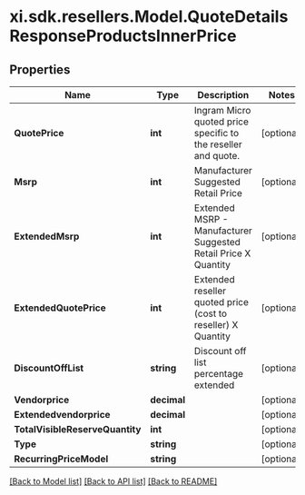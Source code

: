 # xi.sdk.resellers.Model.QuoteDetailsResponseProductsInnerPrice

## Properties

Name | Type | Description | Notes
------------ | ------------- | ------------- | -------------
**QuotePrice** | **int** | Ingram Micro quoted price specific to the reseller and quote. | [optional] 
**Msrp** | **int** | Manufacturer Suggested Retail Price | [optional] 
**ExtendedMsrp** | **int** | Extended MSRP - Manufacturer Suggested Retail Price X Quantity | [optional] 
**ExtendedQuotePrice** | **int** | Extended reseller quoted price (cost to reseller) X Quantity | [optional] 
**DiscountOffList** | **string** | Discount off list percentage extended | [optional] 
**Vendorprice** | **decimal** |  | [optional] 
**Extendedvendorprice** | **decimal** |  | [optional] 
**TotalVisibleReserveQuantity** | **int** |  | [optional] 
**Type** | **string** |  | [optional] 
**RecurringPriceModel** | **string** |  | [optional] 

[[Back to Model list]](../README.md#documentation-for-models) [[Back to API list]](../README.md#documentation-for-api-endpoints) [[Back to README]](../README.md)

